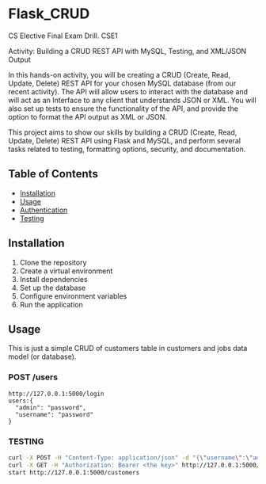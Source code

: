 # Flask_CRUD
CS Elective
Final Exam Drill. CSE1

Activity: Building a CRUD REST API with MySQL, Testing, and XML/JSON Output

In this hands-on activity, you will be creating a CRUD (Create, Read, Update, Delete) REST API for your chosen MySQL database (from
our recent activity). The API will allow users to interact with the database and will act as an Interface to any client that understands
JSON or XML. You will also set up tests to ensure the functionality of the API, and provide the option to format the API output as XML
or JSON.

This project aims to show our skills by building a CRUD (Create, Read, Update, Delete) REST API using Flask and MySQL, and perform several tasks related to testing, formatting options, security, and documentation. 

## Table of Contents

- [Installation](#installation)
- [Usage](#usage)
- [Authentication](#authentication)
- [Testing](#testing)

## Installation

1. Clone the repository
2. Create a virtual environment
3. Install dependencies
4. Set up the database
5. Configure environment variables
6. Run the application

## Usage
This is just a simple CRUD of customers table in customers and jobs data model (or database).

### POST /users

   ```http
   http://127.0.0.1:5000/login
   users:{
     "admin": "password",
     "username": "password"
   }
  ```

### TESTING
  ```bash
curl -X POST -H "Content-Type: application/json" -d "{\"username\":\"admin\",\"password\":\"password\"}" http://127.0.0.1:5000/login
curl -X GET -H "Authorization: Bearer <the key>" http://127.0.0.1:5000/protected
start http://127.0.0.1:5000/customers
```

